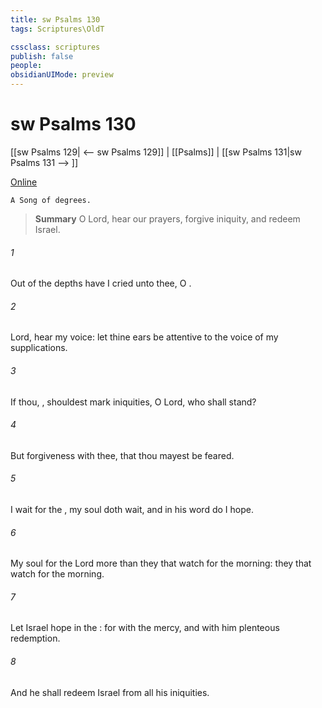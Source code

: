 ```yaml
---
title: sw Psalms 130
tags: Scriptures\OldT

cssclass: scriptures
publish: false
people:
obsidianUIMode: preview
---
```


# sw Psalms 130
[[sw Psalms 129| <-- sw Psalms 129]] | [[Psalms]] | [[sw Psalms 131|sw Psalms 131 --> ]]

[Online](https://churchofjesuschrist.org/study/scriptures/ot/ps/130?lang=eng)

```
A Song of degrees.
```

> __Summary__
O Lord, hear our prayers, forgive iniquity, and redeem Israel.

###### 1 
Out of the depths have I cried unto thee, O .

###### 2 
Lord, hear my voice: let thine ears be attentive to the voice of my supplications.

###### 3 
If thou, , shouldest mark iniquities, O Lord, who shall stand?

###### 4 
But  forgiveness with thee, that thou mayest be feared.

###### 5 
I wait for the , my soul doth wait, and in his word do I hope.

###### 6 
My soul  for the Lord more than they that watch for the morning:  they that watch for the morning.

###### 7 
Let Israel hope in the : for with the   mercy, and with him  plenteous redemption.

###### 8 
And he shall redeem Israel from all his iniquities.

